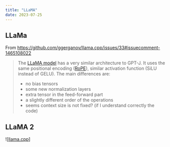 ```yaml
---
title: "LLaMA"
date: 2023-07-25
---
```


## LLaMa

From https://github.com/ggerganov/llama.cpp/issues/33#issuecomment-1465108022

> The [LLaMA model](https://arxiv.org/pdf/2302.13971.pdf) has a very similar architecture to GPT-J. It uses the same positional encoding ([RoPE](https://arxiv.org/pdf/2104.09864.pdf)), similar activation function (SiLU instead of GELU). The main differences are:
> - no bias tensors
> - some new normalization layers
> - extra tensor in the feed-forward part
> - a slightly different order of the operations
> - seems context size is not fixed? (if I understand correctly the code)

## LLaMA 2

![[llama.cpp](notes/llama.cpp.md#Running%20Locally)]